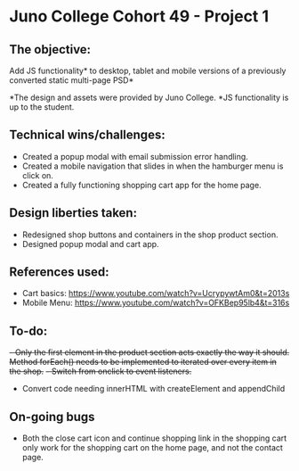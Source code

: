 # Juno College Cohort 49 - Project 1

## The objective: 

Add JS functionality* to desktop, tablet and mobile versions of a previously converted static multi-page PSD*

*The design and assets were provided by Juno College. 
*JS functionality is up to the student. 

## Technical wins/challenges: 
- Created a popup modal with email submission error handling.
- Created a mobile navigation that slides in when the hamburger menu is click on. 
- Created a fully functioning shopping cart app for the home page. 

## Design liberties taken: 

- Redesigned shop buttons and containers in the shop product section. 
- Designed popup modal and cart app. 

## References used:
- Cart basics: https://www.youtube.com/watch?v=UcrypywtAm0&t=2013s
- Mobile Menu: https://www.youtube.com/watch?v=OFKBep95lb4&t=316s

## To-do:
~~- Only the first element in the product section acts exactly the way it should. Method forEach() needs to be implemented to iterated over every item in the shop.~~
~~- Switch from onclick to event listeners.~~
- Convert code needing innerHTML with createElement and appendChild

## On-going bugs
- Both the close cart icon and continue shopping link in the shopping cart only work for the shopping cart on the home page, and not the contact page. 






